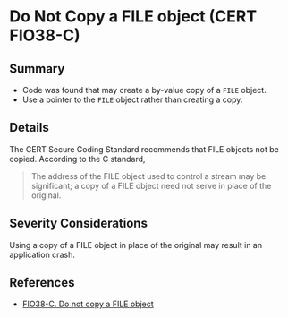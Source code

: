 # Do Not Copy a FILE object (CERT FIO38-C)

## Summary

* Code was found that may create a by-value copy of a `FILE` object.
* Use a pointer to the `FILE` object rather than creating a copy.

## Details

The CERT Secure Coding Standard recommends that FILE objects not be copied.
According to the C standard,
> The address of the FILE object used to control a stream may be significant; a copy of a FILE object need not serve in place of the original.

## Severity Considerations

Using a copy of a FILE object in place of the original may result in an application crash.

## References

* [FIO38-C. Do not copy a FILE object](https://wiki.sei.cmu.edu/confluence/display/c/FIO38-C.+Do+not+copy+a+FILE+object)

